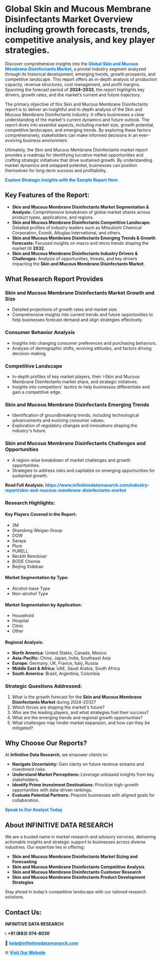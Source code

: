 <h1>Global Skin and Mucous Membrane Disinfectants Market Overview including growth forecasts, trends, competitive analysis, and key player strategies.</h1>
<p>
Discover comprehensive insights into the 
<a href="https://www.infinitivedataresearch.com/industry-report/skin-and-mucous-membrane-disinfectants-market" rel="dofollow" style="color: #007BFF; text-decoration: none;"><strong>Global Skin and Mucous Membrane Disinfectants Market</strong></a>, a pivotal industry segment analyzed through its historical development, emerging trends, growth prospects, and competitive landscape. This report offers an in-depth analysis of production capacity, revenue structures, cost management, and profit margins. Spanning the forecast period of <strong>2024–2033</strong>, the report highlights key drivers, growth rates, and the market’s current and future trajectory.
</p>
<p>
The primary objective of this Skin and Mucous Membrane Disinfectants report is to deliver an insightful and in-depth analysis of the Skin and Mucous Membrane Disinfectants industry. It offers businesses a clear understanding of the market's current dynamics and future outlook. The report dives into essential aspects, including market size, growth potential, competitive landscapes, and emerging trends. By exploring these factors comprehensively, stakeholders can make informed decisions in an ever-evolving business environment.
</p>
<p>
Ultimately, the Skin and Mucous Membrane Disinfectants market report provides a roadmap for identifying lucrative market opportunities and crafting strategic initiatives that drive sustained growth. By understanding market dynamics and untapped potential, businesses can position themselves for long-term success and profitability.
</p>
<p>
<a href="https://www.infinitivedataresearch.com/request-sample/reportId=105981" style="color: #007BFF; text-decoration: none;"><strong>Explore Strategic Insights with the Sample Report Here</strong></a>
</p>

<h2>Key Features of the Report:</h2>
<ul>
<li><strong>Skin and Mucous Membrane Disinfectants Market Segmentation & Analysis:</strong> Comprehensive breakdown of global market shares across product types, applications, and regions.</li>
<li><strong>Skin and Mucous Membrane Disinfectants Competitive Landscape:</strong> Detailed profiles of industry leaders such as Mitsubishi Chemical Corporation, Evonik, Altuglas International, and others.</li>
<li><strong>Skin and Mucous Membrane Disinfectants Emerging Trends & Growth Forecasts:</strong> Focused insights on macro and micro trends shaping the market till <strong>2032</strong>.</li>
<li><strong>Skin and Mucous Membrane Disinfectants Industry Drivers & Challenges:</strong> Analysis of opportunities, threats, and key drivers impacting the <strong>Skin and Mucous Membrane Disinfectants Market</strong>.</li>
</ul>

<h2>What Research Report Provides</h2>
<h3>Skin and Mucous Membrane Disinfectants Market Growth and Size</h3>
<ul>
<li>Detailed projections of growth rates and market size.</li>
<li>Comprehensive insights into current trends and future opportunities to help businesses forecast demand and align strategies effectively.</li>
</ul>

<h3>Consumer Behavior Analysis</h3>
<ul>
<li>Insights into changing consumer preferences and purchasing behaviors.</li>
<li>Analysis of demographic shifts, evolving attitudes, and factors driving decision-making.</li>
</ul>

<h3>Competitive Landscape</h3>
<ul>
<li>In-depth profiles of key market players, their >Skin and Mucous Membrane Disinfectants market share, and strategic initiatives.</li>
<li>Insights into competitors' tactics to help businesses differentiate and gain a competitive edge.</li>
</ul>

<h3>Skin and Mucous Membrane Disinfectants Emerging Trends</h3>
<ul>
<li>Identification of groundbreaking trends, including technological advancements and evolving consumer values.</li>
<li>Exploration of regulatory changes and innovations shaping the industry's future.</li>
</ul>

<h3>Skin and Mucous Membrane Disinfectants Challenges and Opportunities</h3>
<ul>
<li>A region-wise breakdown of market challenges and growth opportunities.</li>
<li>Strategies to address risks and capitalize on emerging opportunities for sustained growth.</li>
</ul>
<p><strong>Read Full Analysis:</strong> <a href="https://www.infinitivedataresearch.com/industry-report/skin-and-mucous-membrane-disinfectants-market" rel="dofollow" style="color: #007BFF; text-decoration: none;"><strong>https://www.infinitivedataresearch.com/industry-report/skin-and-mucous-membrane-disinfectants-market</strong></a></p>
<h3>Research Highlights:</h3>
<h4>Key Players Covered in the Report:</h4>
<ul><li>3M</li><li>Shandong Weigao Group</li><li>DOW</li><li>Saraya</li><li>Plum</li><li>PURELL</li><li>Reckitt Benckiser</li><li>BODE Chemie</li><li>Beijing Xidebao</li></ul>
<h4>Market Segmentation by Type:</h4>
<ul><li>Alcohol-base Type</li><li>Non-alcohol Type</li></ul>
<h4>Market Segmentation by Application:</h4>
<ul><li>Household</li><li>Hospital</li><li>Clinic</li><li>Other</li></ul>

<h4>Regional Analysis:</h4>
<ul>
<li><strong>North America:</strong> United States, Canada, Mexico</li>
<li><strong>Asia-Pacific:</strong> China, Japan, India, Southeast Asia</li>
<li><strong>Europe:</strong> Germany, UK, France, Italy, Russia</li>
<li><strong>Middle East & Africa:</strong> UAE, Saudi Arabia, South Africa</li>
<li><strong>South America:</strong> Brazil, Argentina, Colombia</li>
</ul>

<h3>Strategic Questions Addressed:</h3>
<ol>
<li>What is the growth forecast for the <strong>Skin and Mucous Membrane Disinfectants Market</strong> during 2024–2032?</li>
<li>Which forces are shaping the market's future?</li>
<li>Who are the leading players, and what strategies fuel their success?</li>
<li>What are the emerging trends and regional growth opportunities?</li>
<li>What challenges may hinder market expansion, and how can they be mitigated?</li>
</ol>

<h2>Why Choose Our Reports?</h2>
<p>At <strong>Infinitive Data Research</strong>, we empower clients to:</p>
<ul>
<li><strong>Navigate Uncertainty:</strong> Gain clarity on future revenue streams and investment risks.</li>
<li><strong>Understand Market Perceptions:</strong> Leverage unbiased insights from key stakeholders.</li>
<li><strong>Identify Prime Investment Destinations:</strong> Prioritize high-growth opportunities with data-driven rankings.</li>
<li><strong>Evaluate Potential Partners:</strong> Pinpoint businesses with aligned goals for collaboration.</li>
</ul>
<p><a href="https://www.infinitivedataresearch.com/industry-report/skin-and-mucous-membrane-disinfectants-market" rel="dofollow" style="color: #007BFF; text-decoration: none;"><strong>Speak to Our Analyst Today</strong></a></p>

<h2>About INFINITIVE DATA RESEARCH</h2>
<p>We are a trusted name in market research and advisory services, delivering actionable insights and strategic support to businesses across diverse industries. Our expertise lies in offering:</p>
<ul>
<li><strong>Skin and Mucous Membrane Disinfectants Market Sizing and Forecasting</strong></li>
<li><strong>Skin and Mucous Membrane Disinfectants Competitive Analysis</strong></li>
<li><strong>Skin and Mucous Membrane Disinfectants Customer Research</strong></li>
<li><strong>Skin and Mucous Membrane Disinfectants Product Development Strategies</strong></li>
</ul>
<p>Stay ahead in today’s competitive landscape with our tailored research solutions.</p>

<h2>Contact Us:</h2>
<p><strong>INFINITIVE DATA RESEARCH</strong></p>
<p>📞 <strong>+91 (883) 074-8030</strong></p>
<p>📧 <strong><a href="mailto:help@infinitivedataresearch.com" style="color: #007BFF;">help@infinitivedataresearch.com</a></strong></p>
<p>🌐 <strong><a href="https://www.infinitivedataresearch.com" rel="dofollow" style="color: #007BFF;">Visit Our Website</a></strong></p>